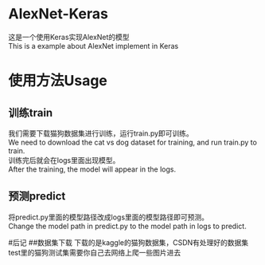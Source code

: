 # AlexNet-Keras
这是一个使用Keras实现AlexNet的模型  
This is a example about AlexNet implement in Keras
# 使用方法Usage
## 训练train
我们需要下载猫狗数据集进行训练，运行train.py即可训练。  
We need to download the cat vs dog dataset for training, and run train.py to train.  
训练完后就会在logs里面出现模型。  
After the training, the model will appear in the logs.
## 预测predict
将predict.py里面的模型路径改成logs里面的模型路径即可预测。  
Change the model path in predict.py to the model path in logs to predict.

#后记
##数据集下载
下载的是kaggle的猫狗数据集，CSDN有处理好的数据集
test里的猫狗测试集需要你自己去网络上爬一些图片进去
